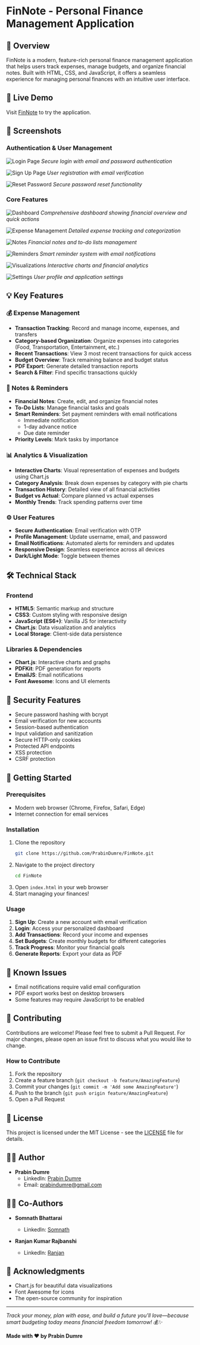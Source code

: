 # FinNote - Personal Finance Management Application

## 🌟 Overview
FinNote is a modern, feature-rich personal finance management application that helps users track expenses, manage budgets, and organize financial notes. Built with HTML, CSS, and JavaScript, it offers a seamless experience for managing personal finances with an intuitive user interface.

## 🚀 Live Demo
Visit [FinNote](https://finnote.vercel.app/) to try the application.

## 📸 Screenshots

### Authentication & User Management
![Login Page](./screenshots/Login.png)
*Secure login with email and password authentication*

![Sign Up Page](./screenshots/Sign%20UP.png)
*User registration with email verification*

![Reset Password](./screenshots/Reset-Password.png)
*Secure password reset functionality*

### Core Features
![Dashboard](./screenshots/Dashboard.png)
*Comprehensive dashboard showing financial overview and quick actions*

![Expense Management](./screenshots/Expense.png)
*Detailed expense tracking and categorization*

![Notes](./screenshots/Notes.png)
*Financial notes and to-do lists management*

![Reminders](./screenshots/Remainders.png)
*Smart reminder system with email notifications*

![Visualizations](./screenshots/Visuals.png)
*Interactive charts and financial analytics*

![Settings](./screenshots/Setting.png)
*User profile and application settings*

## 💡 Key Features

### 💰 Expense Management
- **Transaction Tracking**: Record and manage income, expenses, and transfers
- **Category-based Organization**: Organize expenses into categories (Food, Transportation, Entertainment, etc.)
- **Recent Transactions**: View 3 most recent transactions for quick access
- **Budget Overview**: Track remaining balance and budget status
- **PDF Export**: Generate detailed transaction reports
- **Search & Filter**: Find specific transactions quickly

### 📝 Notes & Reminders
- **Financial Notes**: Create, edit, and organize financial notes
- **To-Do Lists**: Manage financial tasks and goals
- **Smart Reminders**: Set payment reminders with email notifications
  - Immediate notification
  - 1-day advance notice
  - Due date reminder
- **Priority Levels**: Mark tasks by importance

### 📊 Analytics & Visualization
- **Interactive Charts**: Visual representation of expenses and budgets using Chart.js
- **Category Analysis**: Break down expenses by category with pie charts
- **Transaction History**: Detailed view of all financial activities
- **Budget vs Actual**: Compare planned vs actual expenses
- **Monthly Trends**: Track spending patterns over time

### ⚙️ User Features
- **Secure Authentication**: Email verification with OTP
- **Profile Management**: Update username, email, and password
- **Email Notifications**: Automated alerts for reminders and updates
- **Responsive Design**: Seamless experience across all devices
- **Dark/Light Mode**: Toggle between themes

## 🛠️ Technical Stack

### Frontend
- **HTML5**: Semantic markup and structure
- **CSS3**: Custom styling with responsive design
- **JavaScript (ES6+)**: Vanilla JS for interactivity
- **Chart.js**: Data visualization and analytics
- **Local Storage**: Client-side data persistence

### Libraries & Dependencies
- **Chart.js**: Interactive charts and graphs
- **PDFKit**: PDF generation for reports
- **EmailJS**: Email notifications
- **Font Awesome**: Icons and UI elements

## 🔐 Security Features
- Secure password hashing with bcrypt
- Email verification for new accounts
- Session-based authentication
- Input validation and sanitization
- Secure HTTP-only cookies
- Protected API endpoints
- XSS protection
- CSRF protection

## 🚀 Getting Started

### Prerequisites
- Modern web browser (Chrome, Firefox, Safari, Edge)
- Internet connection for email services

### Installation
1. Clone the repository
   ```bash
   git clone https://github.com/PrabinDumre/FinNote.git
   ```
2. Navigate to the project directory
   ```bash
   cd FinNote
   ```
3. Open `index.html` in your web browser
4. Start managing your finances!

### Usage
1. **Sign Up**: Create a new account with email verification
2. **Login**: Access your personalized dashboard
3. **Add Transactions**: Record your income and expenses
4. **Set Budgets**: Create monthly budgets for different categories
5. **Track Progress**: Monitor your financial goals
6. **Generate Reports**: Export your data as PDF


## 🐛 Known Issues
- Email notifications require valid email configuration
- PDF export works best on desktop browsers
- Some features may require JavaScript to be enabled

## 🤝 Contributing
Contributions are welcome! Please feel free to submit a Pull Request. For major changes, please open an issue first to discuss what you would like to change.

### How to Contribute
1. Fork the repository
2. Create a feature branch (`git checkout -b feature/AmazingFeature`)
3. Commit your changes (`git commit -m 'Add some AmazingFeature'`)
4. Push to the branch (`git push origin feature/AmazingFeature`)
5. Open a Pull Request

## 📝 License
This project is licensed under the MIT License - see the [LICENSE](LICENSE) file for details.

## 👨‍💻 Author
- **Prabin Dumre**
  - LinkedIn: [Prabin Dumre](https://linkedin.com/in/prabindumre)
  - Email: prabindumre@gmail.com
 
## 👨‍💻 Co-Authors
- **Somnath Bhattarai**
  - LinkedIn: [Somnath](https://www.linkedin.com/in/somnath-bhattarai/?originalSubdomain=in)
  
- **Ranjan Kumar Rajbanshi**
  - LinkedIn: [Ranjan](https://www.linkedin.com/in/ranjan-kumar-rajbanshi/)


## 🙏 Acknowledgments
- Chart.js for beautiful data visualizations
- Font Awesome for icons
- The open-source community for inspiration

---

*Track your money, plan with ease, and build a future you'll love—because smart budgeting today means financial freedom tomorrow!* 💰✨

**Made with ❤️ by Prabin Dumre**

